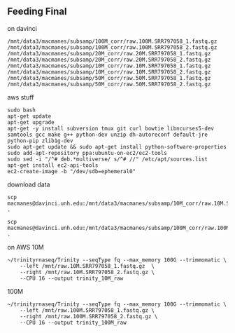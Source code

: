 Feeding Final
--

on davinci

    /mnt/data3/macmanes/subsamp/100M_corr/raw.100M.SRR797058_1.fastq.gz
    /mnt/data3/macmanes/subsamp/100M_corr/raw.100M.SRR797058_2.fastq.gz
    /mnt/data3/macmanes/subsamp/20M_corr/raw.20M.SRR797058_1.fastq.gz
    /mnt/data3/macmanes/subsamp/20M_corr/raw.20M.SRR797058_2.fastq.gz
    /mnt/data3/macmanes/subsamp/10M_corr/raw.10M.SRR797058_1.fastq.gz
    /mnt/data3/macmanes/subsamp/10M_corr/raw.10M.SRR797058_2.fastq.gz
    /mnt/data3/macmanes/subsamp/50M_corr/raw.50M.SRR797058_1.fastq.gz
    /mnt/data3/macmanes/subsamp/50M_corr/raw.50M.SRR797058_2.fastq.gz


aws stuff

	sudo bash
	apt-get update
	apt-get upgrade
	apt-get -y install subversion tmux git curl bowtie libncurses5-dev samtools gcc make g++ python-dev unzip dh-autoreconf default-jre python-pip zlib1g-dev
	sudo apt-get update && sudo apt-get install python-software-properties
	sudo add-apt-repository ppa:ubuntu-on-ec2/ec2-tools
	sudo sed -i "/^# deb.*multiverse/ s/^# //" /etc/apt/sources.list
	apt-get install ec2-api-tools
	ec2-create-image -b "/dev/sdb=ephemeral0"

download data

	scp macmanes@davinci.unh.edu:/mnt/data3/macmanes/subsamp/10M_corr/raw.10M.SRR797058_*.fastq.gz .

	scp macmanes@davinci.unh.edu:/mnt/data3/macmanes/subsamp/100M_corr/raw.100M.SRR797058_*.fastq.gz .


on AWS 10M

    ~/trinityrnaseq/Trinity --seqType fq --max_memory 100G --trimmomatic \
        --left /mnt/raw.10M.SRR797058_1.fastq.gz  \
        --right /mnt/raw.10M.SRR797058_2.fastq.gz \
        --CPU 16 --output trinity_10M_raw
        
100M

    ~/trinityrnaseq/Trinity --seqType fq --max_memory 100G --trimmomatic \
        --left /mnt/raw.100M.SRR797058_1.fastq.gz \
        --right /mnt/raw.100M.SRR797058_2.fastq.gz \
        --CPU 16 --output trinity_100M_raw